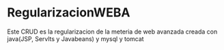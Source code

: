 # RegularizacionWEBA
Este CRUD es la regularizacion de la meteria de web avanzada creada con java(JSP, Servlts y Javabeans) y mysql y tomcat
